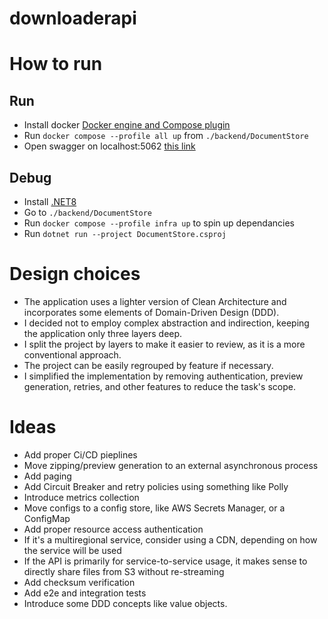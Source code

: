 # downloaderapi

# How to run
## Run
* Install docker <a href="https://docs.docker.com/desktop/">Docker engine and Compose plugin</a></br>
* Run `docker compose --profile all up` from `./backend/DocumentStore`
* Open swagger on localhost:5062 <a href="http://localhost:5204/swagger/index.html">this link</a> 

## Debug
* Install <a href="https://dotnet.microsoft.com/en-us/download/dotnet/8.0">.NET8</a></br>
* Go to  `./backend/DocumentStore`
* Run `docker compose --profile infra up` to spin up dependancies
* Run `dotnet run --project DocumentStore.csproj`

# Design choices
* The application uses a lighter version of Clean Architecture and incorporates some elements of Domain-Driven Design (DDD). 
* I decided not to employ complex abstraction and indirection, keeping the application only three layers deep. 
* I split the project by layers to make it easier to review, as it is a more conventional approach. 
* The project can be easily regrouped by feature if necessary. 
* I simplified the implementation by removing authentication, preview generation, retries, and other features to reduce the task's scope.

# Ideas
* Add proper Ci/CD pieplines
* Move zipping/preview generation to an external asynchronous process
* Add paging
* Add Circuit Breaker and retry policies using something like Polly
* Introduce metrics collection
* Move configs to a config store, like AWS Secrets Manager, or a ConfigMap
* Add proper resource access authentication
* If it's a multiregional service, consider using a CDN, depending on how the service will be used
* If the API is primarily for service-to-service usage, it makes sense to directly share files from S3 without re-streaming
* Add checksum verification
* Add e2e and integration tests
* Introduce some DDD concepts like value objects.
